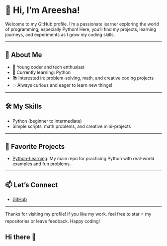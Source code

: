 # 👋 Hi, I’m Areesha!

Welcome to my GitHub profile. I’m a passionate learner exploring the world of programming, especially Python! Here, you’ll find my projects, learning journeys, and experiments as I grow my coding skills.

---

## 🌟 About Me

- 🏫 Young coder and tech enthusiast
- 🐍 Currently learning: Python
- 📚 Interested in: problem-solving, math, and creative coding projects
- ✨ Always curious and eager to learn new things!

---

## 🛠️ My Skills

- Python (beginner to intermediate)
- Simple scripts, math problems, and creative mini-projects

---

## 🚀 Favorite Projects

- [Python-Learning](https://github.com/areesha-create/Python-Learning): My main repo for practicing Python with real-world examples and fun problems.

---

## 📫 Let’s Connect

- [GitHub](https://github.com/areesha-create)

---

Thanks for visiting my profile! If you like my work, feel free to star ⭐ my repositories or leave feedback. Happy coding!
## Hi there 👋

<!--
**areesha-create/areesha-create** is a ✨ _special_ ✨ repository because its `README.md` (this file) appears on your GitHub profile.

Here are some ideas to get you started:

- 🔭 I’m currently working on ...
- 🌱 I’m currently learning ...
- 👯 I’m looking to collaborate on ...
- 🤔 I’m looking for help with ...
- 💬 Ask me about ...
- 📫 How to reach me: ...
- 😄 Pronouns: ...
- ⚡ Fun fact: ...
-->

